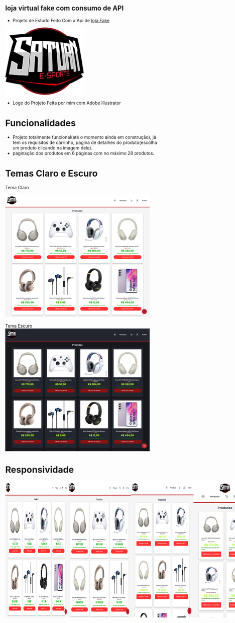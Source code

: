 ## loja virtual fake com consumo de API

- Projeto de Estudo Feito Com a Api de [loja Fake](https://fakestoreapi.in)

<img src="./src/images/saturn%20.png" alt="Descrição da Imagem" style="width: 250px;">

- Logo do Projeto Feita por mim com Adobe Illustrator

# Funcionalidades

- Projeto totalmente funcional(até o momento ainda em construção), já tem os requisitos de carrinho, pagina de detalhes do produto(escolha um produto clicando na imagem dele).
- paginação dos produtos em 6 páginas com no máximo 28 produtos.

# Temas Claro e Escuro

Tema Claro
<div>
<img src="./src/images/screens/white/Macbook-Air-1559x1319.png" alt="Descrição da Imagem" style="width: 460px;" >
</div>
<br>
Tema Escuro
<div>
<img src="./src/images/screens/dark/Macbook-Air-1559x1319.png" alt="Descrição da Imagem" style="width: 460px;">
</div>

# Responsividade

<div style="display: flex;">
<img src="./src/images/screens/white/Macbook-Air-1559x1319.png" alt="Descrição da Imagem" style="width: 200px;">
<br>
<img src="./src/images/screens/white/iPad-Air-5-1138x1309.png" alt="Descrição da Imagem" style="width: 200px;">
<br>
<img src="./src/images/screens/white/iPhone-14-Pro-Max-877x1172.png" alt="Descrição da Imagem" style="width: 200px;">
<br>
<img src="./src/images/screens/white/Pixel-7-Pro-480x1040.png" alt="Descrição da Imagem" style="width: 200px;">
<br>
<img src="./src/images/screens/white/iPhone-14-Pro-393x852.png" alt="Descrição da Imagem" style="width: 200px;">
<br>
</div>
